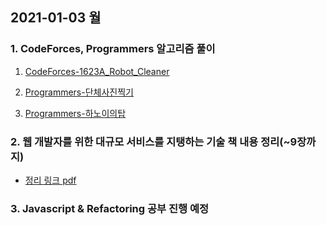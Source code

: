 ## 2021-01-03 월

### 1. CodeForces, Programmers 알고리즘 풀이 

1. [CodeForces-1623A_Robot_Cleaner](https://github.com/IMHOJEONG/Computer_Science_is_important/blob/master/algorithms/codeforces/1623A_Robot_Cleaner.java)

2. [Programmers-단체사진찍기](https://github.com/IMHOJEONG/Computer_Science_is_important/blob/master/algorithms/programmers/2017%EC%B9%B4%EC%B9%B4%EC%98%A4%EC%BD%94%EB%93%9C%EB%B3%B8%EC%84%A0_%EB%8B%A8%EC%B2%B4%EC%82%AC%EC%A7%84%EC%B0%8D%EA%B8%B0.java)

3. [Programmers-하노이의탑](https://github.com/IMHOJEONG/Computer_Science_is_important/blob/master/algorithms/programmers/%EC%97%B0%EC%8A%B5%EB%AC%B8%EC%A0%9C_%ED%95%98%EB%85%B8%EC%9D%B4%EC%9D%98%ED%83%91.java)

### 2. 웹 개발자를 위한 대규모 서비스를 지탱하는 기술 책 내용 정리(~9장까지)

- [정리 링크 pdf](https://github.com/IMHOJEONG/Computer_Science_is_important/blob/master/books/%EC%9B%B9_%EA%B0%9C%EB%B0%9C%EC%9E%90%EB%A5%BC_%EC%9C%84%ED%95%9C_%EB%8C%80%EA%B7%9C%EB%AA%A8__%EC%84%9C%EB%B9%84%EC%8A%A4%EB%A5%BC_%EC%A7%80%ED%83%B1%ED%95%98%EB%8A%94_%EA%B8%B0%EC%88%A0.pdf)

### 3. Javascript & Refactoring 공부 진행 예정 